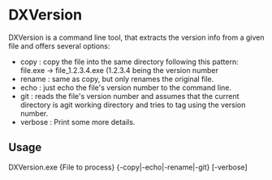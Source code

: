 # DXVersion
DXVersion is a command line tool, that extracts the version info from a given file and offers several options:
- copy : copy the file into the same directory following this pattern:
         file.exe -> file_1.2.3.4.exe (1.2.3.4 being the version number
- rename : same as copy, but only renames the original file.
- echo : just echo the file's version number to the command line.
- git : reads the file's version number and assumes that the current directory is agit working directory and tries to tag using the version number.
- verbose : Print some more details.

## Usage

DXVersion.exe {File to process} {-copy|-echo|-rename|-git} [-verbose]
